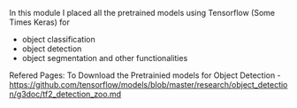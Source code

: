 In this module I placed all the pretrained models using Tensorflow (Some Times Keras) for 
- object classification
- object detection
- object segmentation
and other functionalities

Refered Pages: 
To Download the Pretrainied models for Object Detection - https://github.com/tensorflow/models/blob/master/research/object_detection/g3doc/tf2_detection_zoo.md